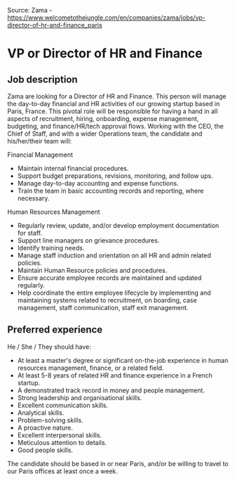 Source: Zama - https://www.welcometothejungle.com/en/companies/zama/jobs/vp-director-of-hr-and-finance_paris

# VP or Director of HR and Finance

Job description
---------------

Zama are looking for a Director of HR and Finance. This person will manage the day-to-day financial and HR activities of our growing startup based in Paris, France. This pivotal role will be responsible for having a hand in all aspects of recruitment, hiring, onboarding, expense management, budgeting, and finance/HR/tech approval flows. Working with the CEO, the Chief of Staff, and with a wider Operations team, the candidate and his/her/their team will:

Financial Management

-   Maintain internal financial procedures.
-   Support budget preparations, revisions, monitoring, and follow ups.
-   Manage day-to-day accounting and expense functions.
-   Train the team in basic accounting records and reporting, where necessary.

Human Resources Management

-   Regularly review, update, and/or develop employment documentation for staff.
-   Support line managers on grievance procedures.
-   Identify training needs.
-   Manage staff induction and orientation on all HR and admin related policies.
-   Maintain Human Resource policies and procedures.
-   Ensure accurate employee records are maintained and updated regularly.
-   Help coordinate the entire employee lifecycle by implementing and maintaining systems related to recruitment, on boarding, case management, staff communication, staff exit management.

Preferred experience
--------------------

He / She / They should have:

-   At least a master's degree or significant on-the-job experience in human resources management, finance, or a related field.
-   At least 5-8 years of related HR and finance experience in a French startup.
-   A demonstrated track record in money and people management.
-   Strong leadership and organisational skills.
-   Excellent communication skills.
-   Analytical skills.
-   Problem-solving skills.
-   A proactive nature.
-   Excellent interpersonal skills.
-   Meticulous attention to details.
-   Good people skills.

The candidate should be based in or near Paris, and/or be willing to travel to our Paris offices at least once a week.